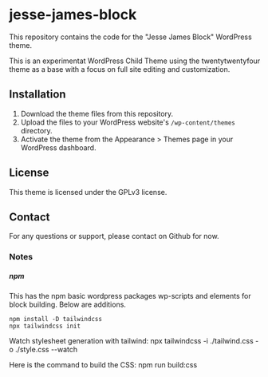 # jesse-james-block

This repository contains the code for the "Jesse James Block" WordPress theme.

This is an experimentat WordPress Child Theme using the twentytwentyfour theme as a base with a focus on full site editing and customization.

## Installation

1. Download the theme files from this repository.
2. Upload the files to your WordPress website's `/wp-content/themes` directory.
3. Activate the theme from the Appearance > Themes page in your WordPress dashboard.

## License

This theme is licensed under the GPLv3 license.

## Contact

For any questions or support, please contact on Github for now.

### Notes

##### npm

This has the npm basic wordpress packages wp-scripts and elements for block building. Below are additions.

```
npm install -D tailwindcss
npx tailwindcss init
```

Watch stylesheet generation with tailwind:
npx tailwindcss -i ./tailwind.css -o ./style.css --watch

Here is the command to build the CSS:
npm run build:css
